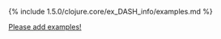 {% include 1.5.0/clojure.core/ex_DASH_info/examples.md %}

[Please add examples!](https://github.com/arrdem/grimoire/edit/master/_includes/1.6.0/clojure.core/ex_DASH_info/examples.md)
